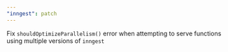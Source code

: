 ```yaml
---
"inngest": patch
---
```


Fix `shouldOptimizeParallelism()` error when attempting to serve functions using multiple versions of `inngest`
